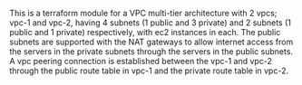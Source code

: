 This is a terraform module for a VPC multi-tier architecture with 2 vpcs; vpc-1 and vpc-2, having 
4 subnets (1 public and 3 private) and 2 subnets (1 public and 1 private) respectively, with ec2 
instances in each.
The public subnets are supported with the NAT gateways to allow internet access from the servers in 
the private subnets through the servers in the public subnets.
A vpc peering connection is established between the vpc-1 and vpc-2 through the public route table in
vpc-1 and the private route table in vpc-2.